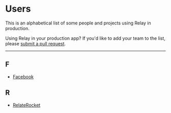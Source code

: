 # Users

This is an alphabetical list of some people and projects using Relay in production.

Using Relay in your production app? If you'd like to add your team to the list, please [submit a pull request](https://github.com/facebook/relay/pulls).

---

## F

- [Facebook](https://www.facebook.com/)

## R

- [RelateRocket](https://relaterocket.co)
